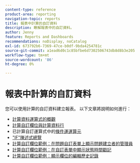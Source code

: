 ```yaml
---
content-type: reference
product-area: reporting
navigation-topic: reports
title: 報表中計算的自訂資料
description: 瞭解報表中的自訂資料。
author: Jenny
feature: Reports and Dashboards
recommendations: noDisplay, noCatalog
exl-id: 673792b6-7369-47ce-b0df-9bda4254781c
source-git-commit: a1ead6d0c1c85bfbe6d7302506743db8d8b3e205
workflow-type: tm+mt
source-wordcount: '86'
ht-degree: 0%

---
```


# 報表中計算的自訂資料

您可以使用計算的自訂資料建立報表。 以下文章將說明如何進行：

* [計算資料運算式的概觀](../../../reports-and-dashboards/reports/calc-cstm-data-reports/calculated-data-expressions.md)
* [計算自訂欄位與計算資料行](../../../reports-and-dashboards/reports/calc-cstm-data-reports/calculated-custom-fields-calculated-columns.md)
* 已計算自訂運算式中的[條件運運算元](../../../reports-and-dashboards/reports/calc-cstm-data-reports/condition-operators-calculated-custom-expressions.md)
* [&quot;IF&quot;陳述式總覽](../../../reports-and-dashboards/reports/calc-cstm-data-reports/if-statements-overview.md)
* [計算自訂欄位範例：在問題自訂表單上顯示問題建立者的管理員](../../../reports-and-dashboards/reports/calc-cstm-data-reports/custom-field-manager-issue-creator-on-issue-form.md)
* [計算自訂欄位範例：在自訂表單中顯示狀態時間戳記](../../../reports-and-dashboards/reports/calc-cstm-data-reports/example-status-timestamp-in-calculated-field.md)
* [計算自訂欄位範例：顯示欄位的編輯歷史記錄](../../../reports-and-dashboards/reports/calc-cstm-data-reports/calculated-field-example-edit-history-of-another-field.md)
  <!--outdated: * [Basic Report Creation Program for the new Workfront experience](https://one.workfront.com/s/basic-report-creation-program)-->
